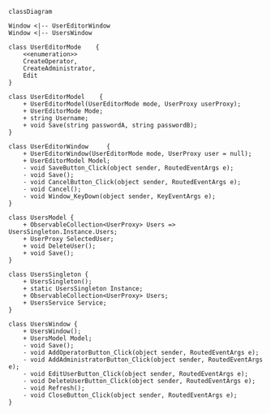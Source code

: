 ﻿```mermaid
classDiagram

Window <|-- UserEditorWindow
Window <|-- UsersWindow

class UserEditorMode    {
    <<enumeration>>
    CreateOperator,
    CreateAdministrator,
    Edit
}

class UserEditorModel    {
    + UserEditorModel(UserEditorMode mode, UserProxy userProxy);
    + UserEditorMode Mode;
    + string Username;
    + void Save(string passwordA, string passwordB);
}

class UserEditorWindow     {
    + UserEditorWindow(UserEditorMode mode, UserProxy user = null);
    + UserEditorModel Model;
    - void SaveButton_Click(object sender, RoutedEventArgs e);
    - void Save();
    - void CancelButton_Click(object sender, RoutedEventArgs e);
    - void Cancel();
    - void Window_KeyDown(object sender, KeyEventArgs e);
}

class UsersModel {
    + ObservableCollection<UserProxy> Users => UsersSingleton.Instance.Users;
    + UserProxy SelectedUser;
    + void DeleteUser();
    + void Save();
}

class UsersSingleton {
    + UsersSingleton();
    + static UsersSingleton Instance;
    + ObservableCollection<UserProxy> Users;
    + UsersService Service;
}

class UsersWindow {
    + UsersWindow();
    + UsersModel Model;
    - void Save();
    - void AddOperatorButton_Click(object sender, RoutedEventArgs e);
    - void AddAdministratorButton_Click(object sender, RoutedEventArgs e);
    - void EditUserButton_Click(object sender, RoutedEventArgs e);
    - void DeleteUserButton_Click(object sender, RoutedEventArgs e);
    - void Refresh();
    - void CloseButton_Click(object sender, RoutedEventArgs e);
}

```